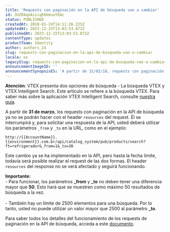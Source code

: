 ```yaml
---
title: 'Requests con paginación en la API de búsqueda van a cambiar'
id: 3UZR4qoAisiqE6kmuuYEAc
status: PUBLISHED
createdAt: 2018-01-24T14:11:26.225Z
updatedAt: 2023-12-15T13:03:53.872Z
publishedAt: 2023-12-15T13:03:53.872Z
contentType: updates
productTeam: Identity
author: authors_24
slug: requests-con-paginacion-en-la-api-de-busqueda-van-a-cambiar
locale: es
legacySlug: requests-con-paginacion-en-la-api-de-busqueda-van-a-cambiar
announcementImageID: ''
announcementSynopsisES: 'A partir de 31/02/18, requests con paginación no se podrán hacer con el header resources del request.'
---
```


<div class = "alert alert-warning">
  <strong>Atención</strong>: VTEX presenta dos opciones de búsqueda - La búsqueda VTEX y VTEX Intelligent Search. Este artículo se refiere a la búsqueda VTEX. Para saber más sobre la aplicación VTEX Intelligent Search, consulte <a href = "https://help.vtex.com/es/tracks/vtex-intelligent-search--19wrbB7nEQcmwzDPl1l4Cb">nuestra guía</a>.
</div>

A partir de __31 de marzo__, los requests con paginación en la API de búsqueda ya no se podrán hacer con el header `resources` del request. Él se interrumpirá y, para solicitar una respuesta de la API, usted deberá utilizar los parámetros `_from` y `_to` en la URL, como en el ejemplo:

`http://{{AccountName}}.{{environment}}.com.br/api/catalog_system/pub/products/search?ft=refrigerador&_from=1&_to=30`

Este cambio ya se ha implementado en la API, pero hasta la fecha límite, todavía será posible realizar el request de las dos formas. El header `resources` del response no se verá afectado y seguirá funcionando.

<div class="alert alert-warning">
<b>Importante:</b><br>
- Para funcionar, los parámetros <b>_from</b> y <b>_to</b> no deben tener una diferencia mayor que <b>50</b>. Esto hará que se muestren como máximo 50 resultados de búsqueda a la vez.<br><br>
- También hay un límite de 2500 elementos para una búsqueda. Por lo tanto, usted no puede utilizar un valor mayor que 2500 al parámetro <b>_to</b>.
</div>

Para saber todos los detalles del funcionamiento de los requests de paginación en la API de búsqueda, acceda a este [documento](https://developers.vtex.com/docs/api-reference/search-api).
